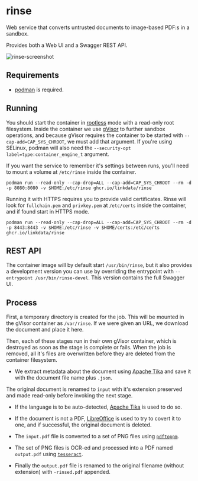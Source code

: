 # rinse

Web service that converts untrusted documents to image-based PDF:s in a sandbox.

Provides both a Web UI and a Swagger REST API.

![rinse-screenshot](https://github.com/user-attachments/assets/3ff19728-beb5-4354-a2f3-7ba9fdeee424)

## Requirements

* [podman](https://podman.io/) is required.

## Running

You should start the container in [rootless](https://github.com/containers/podman/blob/main/docs/tutorials/rootless_tutorial.md) mode
with a read-only root filesystem. Inside the container we use [gVisor](https://gvisor.dev/) to further sandbox operations, and
because gVisor requires the container to be started with `--cap-add=CAP_SYS_CHROOT`, we must add that argument. If you're using SELinux,
podman will also need the `--security-opt label=type:container_engine_t` argument.

If you want the service to remember it's settings between runs, you'll need to mount a volume at `/etc/rinse` inside the container.

`podman run --read-only --cap-drop=ALL --cap-add=CAP_SYS_CHROOT --rm -d -p 8080:8080 -v $HOME:/etc/rinse ghcr.io/linkdata/rinse`

Running it with HTTPS requires you to provide valid certificates. Rinse will look for
`fullchain.pem` and `privkey.pem` at `/etc/certs` inside the container, and if found
start in HTTPS mode.

`podman run --read-only --cap-drop=ALL --cap-add=CAP_SYS_CHROOT --rm -d -p 8443:8443 -v $HOME:/etc/rinse -v $HOME/certs:/etc/certs ghcr.io/linkdata/rinse`

## REST API

The container image will by default start `/usr/bin/rinse`, but it also provides a development version you can use by
overriding the entrypoint with `--entrypoint /usr/bin/rinse-devel`. This version contains the full Swagger UI.

## Process

First, a temporary directory is created for the job. This will be mounted in the 
gVisor container as `/var/rinse`. If we were given an URL, we download the
document and place it here.

Then, each of these stages run in their own gVisor container, which is destroyed 
as soon as the stage is complete or fails. When the job is removed, all it's files
are overwritten before they are deleted from the container filesystem.

- We extract metadata about the document using [Apache Tika](https://tika.apache.org/)
  and save it with the document file name plus `.json`.

The original document is renamed to `input` with it's extension preserved and made
read-only before invoking the next stage.

- If the language is to be auto-detected, [Apache Tika](https://tika.apache.org/)
  is used to do so.

- If the document is not a PDF, [LibreOffice](https://www.libreoffice.org/) is
  used to try to covert it to one, and if successful, the original document
  is deleted.

- The `input.pdf` file is converted to a set of PNG files using
  [`pdftoppm`](https://poppler.freedesktop.org/).

- The set of PNG files is OCR-ed and processed into a PDF named
  `output.pdf` using [`tesseract`](https://tesseract-ocr.github.io/).

- Finally the `output.pdf` file is renamed to the original filename
  (without extension) with `-rinsed.pdf` appended.
